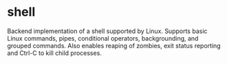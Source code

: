 # shell
 Backend implementation of a shell supported by Linux. Supports basic Linux commands, pipes, conditional operators, backgrounding, and grouped commands. Also enables reaping of zombies, exit status reporting and Ctrl-C to kill child processes. 
